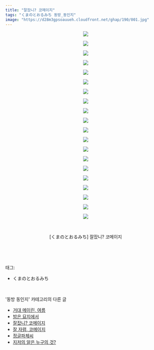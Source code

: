 ```yaml
---
title: "잘잤니? 코메이지"
tags: "くまのとおるみち 동방_동인지"
image: "https://d28m3gpsoauueh.cloudfront.net/ghap/190/001.jpg"
---
```

<div class="article">
<p style="text-align: center; clear: none; float: none;"><img src="{{ site.imgserver4 }}/ghap/190/001.jpg"/></p>
<p style="text-align: center; clear: none; float: none;"><img src="{{ site.imgserver4 }}/ghap/190/002.jpg"/></p>
<p style="text-align: center; clear: none; float: none;"><img src="{{ site.imgserver4 }}/ghap/190/003.jpg"/></p>
<p style="text-align: center; clear: none; float: none;"><img src="{{ site.imgserver4 }}/ghap/190/004.jpg"/></p>
<p style="text-align: center; clear: none; float: none;"><img src="{{ site.imgserver4 }}/ghap/190/005.jpg"/></p>
<p style="text-align: center; clear: none; float: none;"><img src="{{ site.imgserver4 }}/ghap/190/006.jpg"/></p>
<p style="text-align: center; clear: none; float: none;"><img src="{{ site.imgserver4 }}/ghap/190/007.jpg"/></p>
<p style="text-align: center; clear: none; float: none;"><img src="{{ site.imgserver4 }}/ghap/190/008.jpg"/></p>
<p style="text-align: center; clear: none; float: none;"><img src="{{ site.imgserver4 }}/ghap/190/009.jpg"/></p>
<p style="text-align: center; clear: none; float: none;"><img src="{{ site.imgserver4 }}/ghap/190/010.jpg"/></p>
<p style="text-align: center; clear: none; float: none;"><img src="{{ site.imgserver4 }}/ghap/190/011.jpg"/></p>
<p style="text-align: center; clear: none; float: none;"><img src="{{ site.imgserver4 }}/ghap/190/012.jpg"/></p>
<p style="text-align: center; clear: none; float: none;"><img src="{{ site.imgserver4 }}/ghap/190/013.jpg"/></p>
<p style="text-align: center; clear: none; float: none;"><img src="{{ site.imgserver4 }}/ghap/190/014.jpg"/></p>
<p style="text-align: center; clear: none; float: none;"><img src="{{ site.imgserver4 }}/ghap/190/015.jpg"/></p>
<p style="text-align: center; clear: none; float: none;"><img src="{{ site.imgserver4 }}/ghap/190/016.jpg"/></p>
<p style="text-align: center; clear: none; float: none;"><img src="{{ site.imgserver4 }}/ghap/190/017.jpg"/></p>
<p style="text-align: center; clear: none; float: none;"><img src="{{ site.imgserver4 }}/ghap/190/018.jpg"/></p>
<p style="text-align: center; clear: none; float: none;"><img src="{{ site.imgserver4 }}/ghap/190/019.jpg"/></p>
<p style="text-align: center; clear: none; float: none;"><img src="{{ site.imgserver4 }}/ghap/190/020.jpg"/></p>
<p style="text-align: center; clear: none; float: none;"><br/></p>
<p style="text-align: center; clear: none; float: none;">[くまのとおるみち] 잘잤니? 코메이지</p>
<p><br/></p>
</div><br/>
<div class="tagTrail">
<p>태그: </p>
<ul>
<li>くまのとおるみち</li>
</ul>
</div><br/>
<div class="another">
<p>'동방 동인지' 카테고리의 다른 글</p>
<ul>
<li><a href="/ghap_192">거대 메이린, 여름</a></li>
<li><a href="/ghap_191">밤은 묘지에서</a></li>
<li><a href="/ghap_190">잘잤니? 코메이지</a></li>
<li><a href="/ghap_189">잘 자렴, 코메이지</a></li>
<li><a href="/ghap_188">정글파체씨</a></li>
<li><a href="/ghap_187">지저의 알은 누구의 것?</a></li>
</ul>
</div><br/>
<div class="cb_module cb_fluid">
<div class="cb_wrt cb_profile">
</div><!-- commentList close -->
</div><br/>

